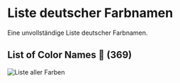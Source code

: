 # Liste deutscher Farbnamen
Eine unvollständige Liste deutscher Farbnamen.

## List of Color Names 🔖 (**369**)

![Liste aller Farben](colors.svg "Liste von allen deutschen Farben")
